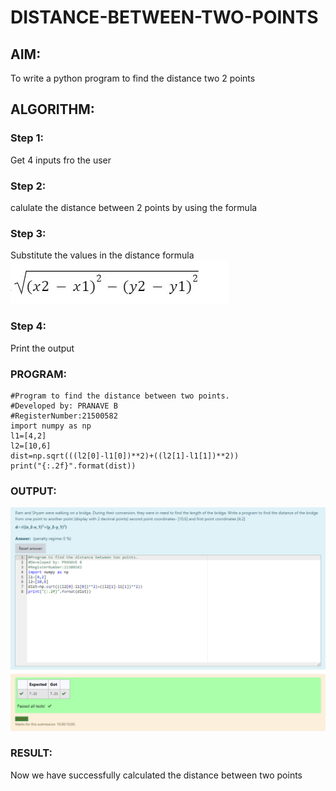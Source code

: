 # DISTANCE-BETWEEN-TWO-POINTS

## AIM:
To write a python program to find the distance two 2 points
## ALGORITHM:

### Step 1: 
Get 4 inputs fro  the user
### Step 2: 
calulate the distance between 2 points by using the formula
### Step 3: 
Substitute the values in the distance formula  
![github logo](formula.png) 
### Step 4: 
Print the output

### PROGRAM:
~~~
#Program to find the distance between two points.
#Developed by: PRANAVE B
#RegisterNumber:21500582
import numpy as np
l1=[4,2]
l2=[10,6]
dist=np.sqrt(((l2[0]-l1[0])**2)+((l2[1]-l1[1])**2))
print("{:.2f}".format(dist))
~~~  

### OUTPUT:
![github logo](dist.png)

### RESULT:

Now we have successfully calculated the distance between two points

